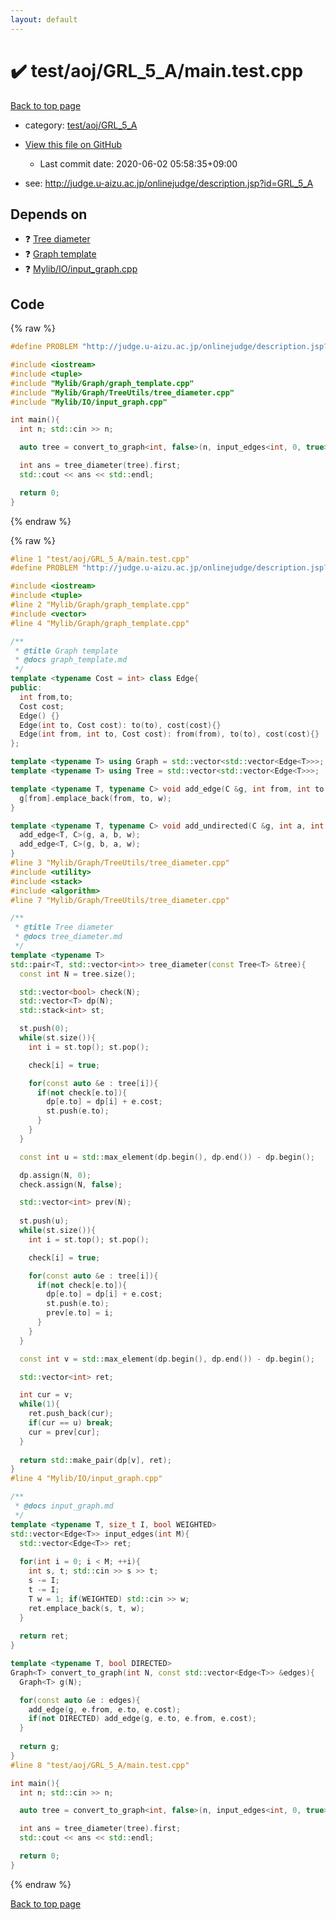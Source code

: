 ```yaml
---
layout: default
---
```


<!-- mathjax config similar to math.stackexchange -->
<script type="text/javascript" async
  src="https://cdnjs.cloudflare.com/ajax/libs/mathjax/2.7.5/MathJax.js?config=TeX-MML-AM_CHTML">
</script>
<script type="text/x-mathjax-config">
  MathJax.Hub.Config({
    TeX: { equationNumbers: { autoNumber: "AMS" }},
    tex2jax: {
      inlineMath: [ ['$','$'] ],
      processEscapes: true
    },
    "HTML-CSS": { matchFontHeight: false },
    displayAlign: "left",
    displayIndent: "2em"
  });
</script>

<script type="text/javascript" src="https://cdnjs.cloudflare.com/ajax/libs/jquery/3.4.1/jquery.min.js"></script>
<script src="https://cdn.jsdelivr.net/npm/jquery-balloon-js@1.1.2/jquery.balloon.min.js" integrity="sha256-ZEYs9VrgAeNuPvs15E39OsyOJaIkXEEt10fzxJ20+2I=" crossorigin="anonymous"></script>
<script type="text/javascript" src="../../../../assets/js/copy-button.js"></script>
<link rel="stylesheet" href="../../../../assets/css/copy-button.css" />


# :heavy_check_mark: test/aoj/GRL_5_A/main.test.cpp

<a href="../../../../index.html">Back to top page</a>

* category: <a href="../../../../index.html#a624c615c8a90227d4c31dd34d7dfde1">test/aoj/GRL_5_A</a>
* <a href="{{ site.github.repository_url }}/blob/master/test/aoj/GRL_5_A/main.test.cpp">View this file on GitHub</a>
    - Last commit date: 2020-06-02 05:58:35+09:00


* see: <a href="http://judge.u-aizu.ac.jp/onlinejudge/description.jsp?id=GRL_5_A">http://judge.u-aizu.ac.jp/onlinejudge/description.jsp?id=GRL_5_A</a>


## Depends on

* :question: <a href="../../../../library/Mylib/Graph/TreeUtils/tree_diameter.cpp.html">Tree diameter</a>
* :question: <a href="../../../../library/Mylib/Graph/graph_template.cpp.html">Graph template</a>
* :question: <a href="../../../../library/Mylib/IO/input_graph.cpp.html">Mylib/IO/input_graph.cpp</a>


## Code

<a id="unbundled"></a>
{% raw %}
```cpp
#define PROBLEM "http://judge.u-aizu.ac.jp/onlinejudge/description.jsp?id=GRL_5_A"

#include <iostream>
#include <tuple>
#include "Mylib/Graph/graph_template.cpp"
#include "Mylib/Graph/TreeUtils/tree_diameter.cpp"
#include "Mylib/IO/input_graph.cpp"

int main(){
  int n; std::cin >> n;

  auto tree = convert_to_graph<int, false>(n, input_edges<int, 0, true>(n-1));

  int ans = tree_diameter(tree).first;
  std::cout << ans << std::endl;

  return 0;
}

```
{% endraw %}

<a id="bundled"></a>
{% raw %}
```cpp
#line 1 "test/aoj/GRL_5_A/main.test.cpp"
#define PROBLEM "http://judge.u-aizu.ac.jp/onlinejudge/description.jsp?id=GRL_5_A"

#include <iostream>
#include <tuple>
#line 2 "Mylib/Graph/graph_template.cpp"
#include <vector>
#line 4 "Mylib/Graph/graph_template.cpp"

/**
 * @title Graph template
 * @docs graph_template.md
 */
template <typename Cost = int> class Edge{
public:
  int from,to;
  Cost cost;
  Edge() {}
  Edge(int to, Cost cost): to(to), cost(cost){}
  Edge(int from, int to, Cost cost): from(from), to(to), cost(cost){}
};

template <typename T> using Graph = std::vector<std::vector<Edge<T>>>;
template <typename T> using Tree = std::vector<std::vector<Edge<T>>>;

template <typename T, typename C> void add_edge(C &g, int from, int to, T w = 1){
  g[from].emplace_back(from, to, w);
}

template <typename T, typename C> void add_undirected(C &g, int a, int b, T w = 1){
  add_edge<T, C>(g, a, b, w);
  add_edge<T, C>(g, b, a, w);
}
#line 3 "Mylib/Graph/TreeUtils/tree_diameter.cpp"
#include <utility>
#include <stack>
#include <algorithm>
#line 7 "Mylib/Graph/TreeUtils/tree_diameter.cpp"

/**
 * @title Tree diameter
 * @docs tree_diameter.md
 */
template <typename T>
std::pair<T, std::vector<int>> tree_diameter(const Tree<T> &tree){
  const int N = tree.size();

  std::vector<bool> check(N);
  std::vector<T> dp(N);
  std::stack<int> st;

  st.push(0);
  while(st.size()){
    int i = st.top(); st.pop();

    check[i] = true;

    for(const auto &e : tree[i]){
      if(not check[e.to]){
        dp[e.to] = dp[i] + e.cost;
        st.push(e.to);
      }
    }
  }

  const int u = std::max_element(dp.begin(), dp.end()) - dp.begin();

  dp.assign(N, 0);
  check.assign(N, false);

  std::vector<int> prev(N);
  
  st.push(u);
  while(st.size()){
    int i = st.top(); st.pop();

    check[i] = true;

    for(const auto &e : tree[i]){
      if(not check[e.to]){
        dp[e.to] = dp[i] + e.cost;
        st.push(e.to);
        prev[e.to] = i;
      }
    }
  }

  const int v = std::max_element(dp.begin(), dp.end()) - dp.begin();

  std::vector<int> ret;

  int cur = v;
  while(1){
    ret.push_back(cur);
    if(cur == u) break;
    cur = prev[cur];
  }
  
  return std::make_pair(dp[v], ret);
}
#line 4 "Mylib/IO/input_graph.cpp"

/**
 * @docs input_graph.md
 */
template <typename T, size_t I, bool WEIGHTED>
std::vector<Edge<T>> input_edges(int M){
  std::vector<Edge<T>> ret;
  
  for(int i = 0; i < M; ++i){
    int s, t; std::cin >> s >> t;
    s -= I;
    t -= I;
    T w = 1; if(WEIGHTED) std::cin >> w;
    ret.emplace_back(s, t, w);
  }
  
  return ret;  
}

template <typename T, bool DIRECTED>
Graph<T> convert_to_graph(int N, const std::vector<Edge<T>> &edges){
  Graph<T> g(N);

  for(const auto &e : edges){
    add_edge(g, e.from, e.to, e.cost);
    if(not DIRECTED) add_edge(g, e.to, e.from, e.cost);
  }
  
  return g;
}
#line 8 "test/aoj/GRL_5_A/main.test.cpp"

int main(){
  int n; std::cin >> n;

  auto tree = convert_to_graph<int, false>(n, input_edges<int, 0, true>(n-1));

  int ans = tree_diameter(tree).first;
  std::cout << ans << std::endl;

  return 0;
}

```
{% endraw %}

<a href="../../../../index.html">Back to top page</a>

